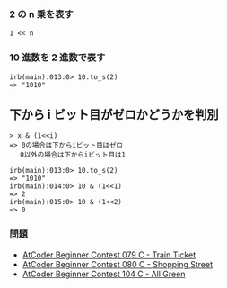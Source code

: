 ### 2 の n 乗を表す

```
1 << n
```

### 10 進数を 2 進数で表す

```
irb(main):013:0> 10.to_s(2)
=> "1010"
```

## 下から i ビット目がゼロかどうかを判別

```
> x & (1<<i)
=> 0の場合は下からiビット目はゼロ
　 0以外の場合は下からiビット目は1

irb(main):013:0> 10.to_s(2)
=> "1010"
irb(main):014:0> 10 & (1<<1)
=> 2
irb(main):015:0> 10 & (1<<2)
=> 0
```

### 問題
- [AtCoder Beginner Contest 079 C - Train Ticket](https://atcoder.jp/contests/abc079/tasks/abc079_c)
- [AtCoder Beginner Contest 080 C - Shopping Street](https://atcoder.jp/contests/abc080/tasks/abc080_c)
- [AtCoder Beginner Contest 104 C - All Green](https://atcoder.jp/contests/abc104/tasks/abc104_c)
